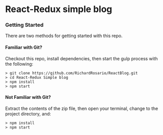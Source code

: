 # React-Redux simple blog

### Getting Started

There are two methods for getting started with this repo.

#### Familiar with Git?
Checkout this repo, install dependencies, then start the gulp process with the following:

```
> git clone https://github.com/RichardRosario/ReactBlog.git
> cd React-Redux Simple blog
> npm install
> npm start
```

#### Not Familiar with Git?
Extract the contents of the zip file, then open your terminal, change to the project directory, and:

```
> npm install
> npm start
```
